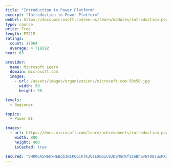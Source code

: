 ```yaml
---
title: "Introduction to Power Platform"
excerpt: "Introduction to Power Platform"
webUrl: https://docs.microsoft.com/en-us/learn/modules/introduction-power-platform/
type: course
price: Free
length: PT21M
ratings:
  count: 17064
  average: 4.719292
heat: 63

provider:
  name: Microsoft Learn
  domain: microsoft.com
  images:
    - url: /assets/images/organizations/microsoft.com-50x50.jpg
      width: 50
      height: 50

levels:
  - Beginner

topics:
  - Power BI

images:
  - url: https://docs.microsoft.com/learn/achievements/introduction-power-platform-social.png
    width: 800
    height: 400
    isCached: true

secured: "VHR06A5H6kxHEBqb1HIP6GCKTKJQzL9m6IC8JD8MGnKfszeBhSvNFD8YuwMX1E3duilpN6b4ItdBysmt1t2w7JDsqKdhw7+39aA1zVdTk5exm3XJWLfj5zj+h1/sfQKH4tKyc0id6U9SY9I50m9YV+X8ZWupBbhwZt4zwoyHHAo1poEOS33eOYP1PbSuFt5BvbKVF5WCxtaOfTG2IL2CO8JMFLnyzPCycmCyctDPNJ+d4egkhVnq5DedJFoC8g5rigYT//Vt9Se6HxPHvl5NH60iWoNsy5sXYfFt41s3difpIXuMPVtdgx5zUFozSqRk222i36xRcY6omf/DntpmXrUzASURW0OY9eKXOEe6K1fJW+I2FPFVc/8Ik5LE8IZbWh5OYuy6VOdxYZ8UaYN9h7mUttU2UO8kIuTuAU20AKr+zybFWh2oQwbxfrXIYLB1;+O5siWHyRe+h5dwCX9Pr6g=="
---
```


